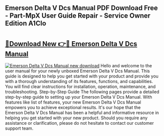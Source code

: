 ## Emerson Delta V Dcs Manual PDF Download Free - Part-MpX User Guide Repair - Service Owner Edition A1Clo

# <h2><a href="http://bc28121.oget.top/?id=Emerson+Delta+V+Dcs+Manual">🔗Download New 👉🔴 Emerson Delta V Dcs Manual</a></h2>

[![Emerson Delta V Dcs Manual new download](https://i.imgur.com/5g1atiW.png)](http://bc28121.oget.top/?id=Emerson+Delta+V+Dcs+Manual)
Hello and welcome to the user manual for your newly unboxed Emerson Delta V Dcs Manual. This guide is designed to help you get started with your product and provide you with a thorough understanding of its features, functions, and capabilities. You will find clear instructions for installation, operation, maintenance, and troubleshooting. Step-by-Step Guide The following pages provide a detailed step-by-step guide to setting up your Emerson Delta V Dcs Manual. With features like list of features, your new Emerson Delta V Dcs Manual empowers you to achieve exceptional results. It's our hope that the Emerson Delta V Dcs Manual has been a helpful and informative resource in helping you get started with your new product. Should you require any assistance or clarification, please do not hesitate to contact our customer support team.
